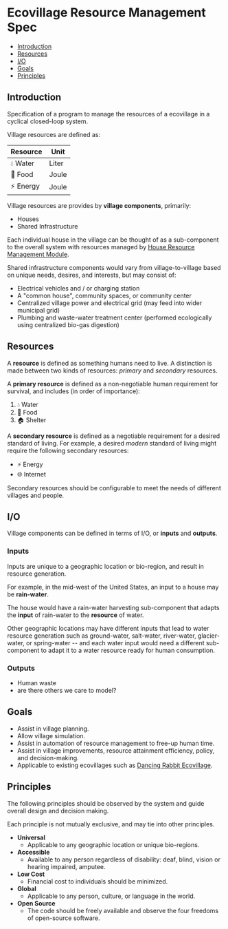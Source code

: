 # Ecovillage Resource Management Spec

* [Introduction](#introduction)
* [Resources](#resources)
* [I/O](#i-o)
* [Goals](#goals)
* [Principles](#principles)

## Introduction
Specification of a program to manage the resources of a ecovillage in a cyclical closed-loop system.

Village resources are defined as:

|Resource|Unit|
|--------|----|
|💧 Water|Liter|
|🌱 Food|Joule|
|⚡ Energy|Joule|

Village resources are provides by **village components**, primarily:

* Houses
* Shared Infrastructure

Each individual house in the village can be thought of as a sub-component to the overall system with resources managed by [House Resource Management Module](./house-resource-management-spec.md).

Shared infrastructure components would vary from village-to-village based on unique needs, desires, and interests, but may consist of:

* Electrical vehicles and / or charging station
* A "common house", community spaces, or community center
* Centralized village power and electrical grid (may feed into wider municipal grid)
* Plumbing and waste-water treatment center (performed ecologically using centralized bio-gas digestion)

## Resources
A **resource** is defined as something humans need to live. A distinction is made between two kinds of resources: *primary* and *secondary* resources.

A **primary resource** is defined as a non-negotiable human requirement for survival, and includes (in order of importance):

1. 💧 Water
2. 🌱 Food
3. 🏠 Shelter

A **secondary resource** is defined as a negotiable requirement for a desired standard of living. For example, a desired *modern* standard of living might require the following secondary resources:

* ⚡ Energy
* 🌐 Internet

Secondary resources should be configurable to meet the needs of different villages and people.


## I/O
Village components can be defined in terms of I/O, or **inputs** and **outputs**.

### Inputs
Inputs are unique to a geographic location or bio-region, and result in resource generation.

For example, in the mid-west of the United States, an input to a house may be **rain-water**.

The house would have a rain-water harvesting sub-component that adapts the **input** of rain-water to the **resource** of water.

Other geographic locations may have different inputs that lead to water resource generation such as ground-water, salt-water, river-water, glacier-water, or spring-water -- and each water input would need a different sub-component to adapt it to a water resource ready for human consumption.

### Outputs
* Human waste
* are there others we care to model?

## Goals
* Assist in village planning.
* Allow village simulation.
* Assist in automation of resource management to free-up human time.
* Assist in village improvements, resource attainment efficiency, policy, and decision-making.
* Applicable to existing ecovillages such as [Dancing Rabbit Ecovillage](https://www.dancingrabbit.org/).

## Principles
The following principles should be observed by the system and guide overall design and decision making.

Each principle is not mutually exclusive, and may tie into other principles.

* **Universal**
  * Applicable to any geographic location or unique bio-regions.
* **Accessible**
  * Available to any person regardless of disability: deaf, blind, vision or hearing impaired, amputee.
* **Low Cost**
  * Financial cost to individuals should be minimized.
* **Global**
  * Applicable to any person, culture, or language in the world.
* **Open Source**
  * The code should be freely available and observe the four freedoms of open-source software.
